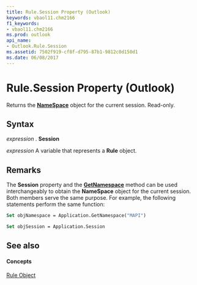 ```yaml
---
title: Rule.Session Property (Outlook)
keywords: vbaol11.chm2166
f1_keywords:
- vbaol11.chm2166
ms.prod: outlook
api_name:
- Outlook.Rule.Session
ms.assetid: 7502f919-cf8f-d795-87b1-9812c0d150d1
ms.date: 06/08/2017
---
```



# Rule.Session Property (Outlook)

Returns the  **[NameSpace](Outlook.NameSpace.md)** object for the current session. Read-only.


## Syntax

 _expression_ . **Session**

 _expression_ A variable that represents a **Rule** object.


## Remarks

The  **Session** property and the **[GetNamespace](Outlook.Application.GetNamespace.md)** method can be used interchangeably to obtain the **NameSpace** object for the current session. Both members serve the same purpose. For example, the following statements perform the same function:


```vb
Set objNamespace = Application.GetNamespace("MAPI") 
```


```vb
Set objSession = Application.Session
```


## See also


#### Concepts


[Rule Object](Outlook.Rule.md)

